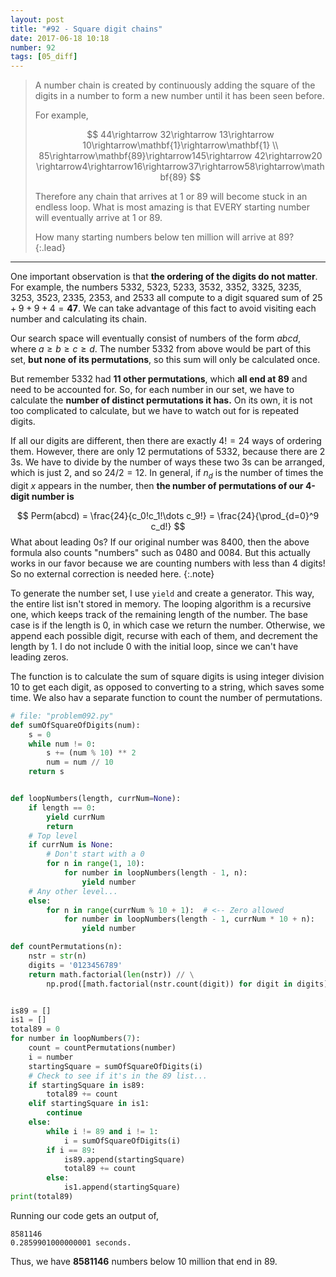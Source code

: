 ```yaml
---
layout: post
title: "#92 - Square digit chains"
date: 2017-06-18 10:18
number: 92
tags: [05_diff]
---
```

> A number chain is created by continuously adding the square of the digits in a number to form a new number until it has been seen before.
> 
> For example,
> 
> $$
> 44\rightarrow 32\rightarrow 13\rightarrow 
> 10\rightarrow\mathbf{1}\rightarrow\mathbf{1}
> \\
> 85\rightarrow\mathbf{89}\rightarrow145\rightarrow 42\rightarrow20
> \rightarrow4\rightarrow16\rightarrow37\rightarrow58\rightarrow\mathbf{89}
> $$
> 
> Therefore any chain that arrives at 1 or 89 will become stuck in an endless loop. What is most amazing is that EVERY starting number will eventually arrive at 1 or 89.
> 
> How many starting numbers below ten million will arrive at 89?
{:.lead}
* * *

One important observation is that **the ordering of the digits do not matter**. For example, the numbers 5332, 5323, 5233, 3532, 3352, 3325, 3235, 3253, 3523, 2335, 2353, and 2533 all compute to a digit squared sum of $25+9+9+4=\mathbf{47}$. We can take advantage of this fact to avoid visiting each number and calculating its chain.

Our search space will eventually consist of numbers of the form $abcd$, where $a\geq b\geq c\geq d$. The number 5332 from above would be part of this set, **but none of its permutations**, so this sum will only be calculated once.

But remember 5332 had **11 other permutations**, which **all end at 89** and need to be accounted for. So, for each number in our set, we have to calculate the **number of distinct permutations it has.** On its own, it is not too complicated to calculate, but we have to watch out for is repeated digits. 

If all our digits are different, then there are exactly $4! = 24$ ways of ordering them. However, there are only 12 permutations of 5332, because there are 2 3s. We have to divide by the number of ways these two 3s can be arranged, which is just 2, and so $24/2 = 12$. In general, if $n_d$ is the number of times the digit $x$ appears in the number, then **the number of permutations of our 4-digit number is**

$$
Perm(abcd) = \frac{24}{c_0!c_1!\dots c_9!} = 
	\frac{24}{\prod_{d=0}^9 c_d!}
$$
What about leading 0s? If our original number was 8400, then the above formula also counts "numbers" such as 0480 and 0084. But this actually works in our favor because we are counting numbers with less than 4 digits! So no external correction is needed here.
{:.note}

To generate the number set, I use `yield` and create a generator. This way, the entire list isn't stored in memory. The looping algorithm is a recursive one, which keeps track of the remaining length of the number. The base case is if the length is 0, in which case we return the number. Otherwise, we append each possible digit, recurse with each of them, and decrement the length by 1. I do not include 0 with the initial loop, since we can't have leading zeros.

The function is to calculate the sum of square digits is using integer division 10 to get each digit, as opposed to converting to a string, which saves some time. We also hav a separate function to count the number of permutations.
```python
# file: "problem092.py"
def sumOfSquareOfDigits(num):
    s = 0
    while num != 0:
        s += (num % 10) ** 2
        num = num // 10
    return s


def loopNumbers(length, currNum=None):
    if length == 0:
        yield currNum
        return
    # Top level
    if currNum is None:
        # Don't start with a 0
        for n in range(1, 10):
            for number in loopNumbers(length - 1, n):
                yield number
    # Any other level...
    else:
        for n in range(currNum % 10 + 1):  # <-- Zero allowed
            for number in loopNumbers(length - 1, currNum * 10 + n):
                yield number

def countPermutations(n):
    nstr = str(n)
    digits = '0123456789'
    return math.factorial(len(nstr)) // \
        np.prod([math.factorial(nstr.count(digit)) for digit in digits])


is89 = []
is1 = []
total89 = 0
for number in loopNumbers(7):
    count = countPermutations(number)
    i = number
    startingSquare = sumOfSquareOfDigits(i)
    # Check to see if it's in the 89 list...
    if startingSquare in is89:
        total89 += count
    elif startingSquare in is1:
        continue
    else:
        while i != 89 and i != 1:
            i = sumOfSquareOfDigits(i)
        if i == 89:
            is89.append(startingSquare)
            total89 += count
        else:
            is1.append(startingSquare)
print(total89)
```
Running our code gets an output of,
```
8581146
0.2859901000000001 seconds.
```
Thus, we have **8581146** numbers below 10 million that end in 89.
